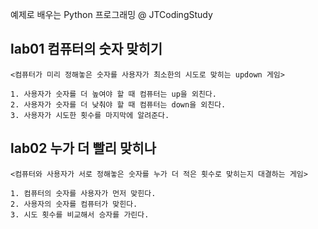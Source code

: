 예제로 배우는 Python 프로그래밍 @ JTCodingStudy

## lab01 컴퓨터의 숫자 맞히기

```
<컴퓨터가 미리 정해놓은 숫자를 사용자가 최소한의 시도로 맞히는 updown 게임>

1. 사용자가 숫자를 더 높여야 할 때 컴퓨터는 up을 외친다.
2. 사용자가 숫자를 더 낮춰야 할 때 컴퓨터는 down을 외친다.
3. 사용자가 시도한 횟수를 마지막에 알려준다.
```

## lab02 누가 더 빨리 맞히나

```
<컴퓨터와 사용자가 서로 정해놓은 숫자를 누가 더 적은 횟수로 맞히는지 대결하는 게임>

1. 컴퓨터의 숫자를 사용자가 먼저 맞힌다.
2. 사용자의 숫자를 컴퓨터가 맞힌다.
3. 시도 횟수를 비교해서 승자를 가린다.
```
